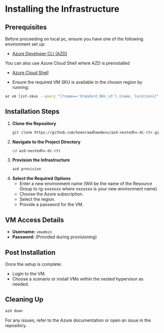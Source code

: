 # Installing the Infrastructure

## Prerequisites

Before proceeding on local pc, ensure you have one of the following environment set up:
- [Azure Developer CLI (AZD)](https://learn.microsoft.com/en-us/azure/developer/azure-developer-cli/install-azd)

You can also use Azure Cloud Shell where AZD is preinstalled
- [Azure Cloud Shell](https://shell.azure.com)
  
- Ensure the required VM SKU is available in the chosen region by running:
 ```sh
 az vm list-skus --query "[?name=='Standard_D8s_v3'].[name, locations]" --output table
 ```

## Installation Steps

1. **Clone the Repository**
   ```sh
   git clone https://github.com/koenraadhaedens/azd-nestedhv-dc-rtr.git
   ```
2. **Navigate to the Project Directory**
   ```sh
   cd azd-nestedhv-dc-rtr
   ```
3. **Provision the Infrastructure**
   ```sh
   azd provision
   ```
4. **Select the Required Options**
   - Enter a new environment name (Will be the name of the Resource Group to rg-xxxxxxx where xxxxxxx is your new environment name)
   - Choose the Azure subscription.
   - Select the region.
   - Provide a password for the VM.

## VM Access Details

- **Username:** `vmadmin`
- **Password:** (Provided during provisioning)

## Post Installation

Once the setup is complete:
- Login to the VM.
- Choose a scenario or install VMs within the nested hypervisor as needed.

## Cleaning Up
   ```sh
   azd down
   ```


For any issues, refer to the Azure documentation or open an issue in the repository.